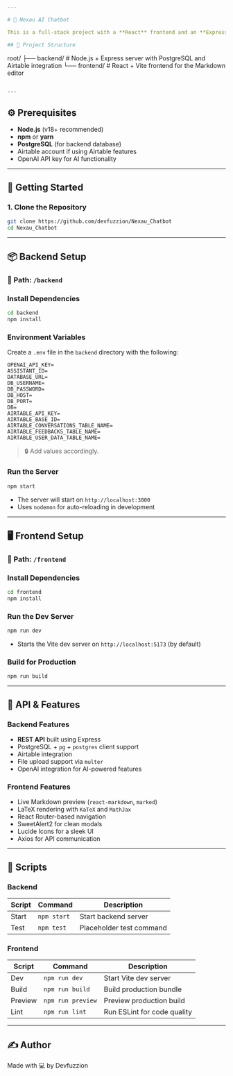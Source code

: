 ```yaml
---

# 🧠 Nexau AI Chatbot

This is a full-stack project with a **React** frontend and an **Express.js** + **PostgreSQL** backend. The application supports Markdown editing, LaTeX math rendering, and AI integration via OpenAI.

## 📁 Project Structure

```
root/
├── backend/    # Node.js + Express server with PostgreSQL and Airtable integration
└── frontend/   # React + Vite frontend for the Markdown editor
```

---
```


## ⚙️ Prerequisites

- **Node.js** (v18+ recommended)
- **npm** or **yarn**
- **PostgreSQL** (for backend database)
- Airtable account if using Airtable features
- OpenAI API key for AI functionality

---

## 🚀 Getting Started

### 1. Clone the Repository

```bash
git clone https://github.com/devfuzzion/Nexau_Chatbot
cd Nexau_Chatbot
```

---

## 📦 Backend Setup

### 📁 Path: `/backend`

### Install Dependencies

```bash
cd backend
npm install
```

### Environment Variables

Create a `.env` file in the `backend` directory with the following:

```env
OPENAI_API_KEY=
ASSISTANT_ID=
DATABASE_URL=
DB_USERNAME=
DB_PASSWORD=
DB_HOST=
DB_PORT=
DB=
AIRTABLE_API_KEY=
AIRTABLE_BASE_ID=
AIRTABLE_CONVERSATIONS_TABLE_NAME=
AIRTABLE_FEEDBACKS_TABLE_NAME=
AIRTABLE_USER_DATA_TABLE_NAME=
```

> 🔒 Add values accordingly.

### Run the Server

```bash
npm start
```

- The server will start on `http://localhost:3000`
- Uses `nodemon` for auto-reloading in development

---

## 🖥️ Frontend Setup

### 📁 Path: `/frontend`

### Install Dependencies

```bash
cd frontend
npm install
```

### Run the Dev Server

```bash
npm run dev
```

- Starts the Vite dev server on `http://localhost:5173` (by default)

### Build for Production

```bash
npm run build
```

---

## 🔗 API & Features

### Backend Features

- **REST API** built using Express
- PostgreSQL + `pg` + `postgres` client support
- Airtable integration
- File upload support via `multer`
- OpenAI integration for AI-powered features

### Frontend Features

- Live Markdown preview (`react-markdown`, `marked`)
- LaTeX rendering with `KaTeX` and `MathJax`
- React Router-based navigation
- SweetAlert2 for clean modals
- Lucide Icons for a sleek UI
- Axios for API communication

---

## 🧪 Scripts

### Backend

| Script | Command     | Description              |
| ------ | ----------- | ------------------------ |
| Start  | `npm start` | Start backend server     |
| Test   | `npm test`  | Placeholder test command |

### Frontend

| Script  | Command           | Description                 |
| ------- | ----------------- | --------------------------- |
| Dev     | `npm run dev`     | Start Vite dev server       |
| Build   | `npm run build`   | Build production bundle     |
| Preview | `npm run preview` | Preview production build    |
| Lint    | `npm run lint`    | Run ESLint for code quality |

---


## ✍️ Author

Made with 💻 by Devfuzzion
